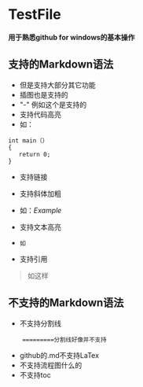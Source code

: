# TestFile
**用于熟悉github for windows的基本操作**

## 支持的Markdown语法
- 但是支持大部分其它功能
- 插图也是支持的
- "\-" 例如这个是支持的
- 支持代码高亮
 - 如：
 ```
 int main（）
 {
    return 0;
 }
 ```
- 支持链接

- 支持斜体加粗
 - 如：*Example*
- 支持文本高亮
 - `如`
- 支持引用
 
 >如这样
  
## 不支持的Markdown语法
- 不支持分割线
```
    =========分割线好像并不支持
```
- github的.md不支持LaTex
- 不支持流程图什么的
- 不支持toc

